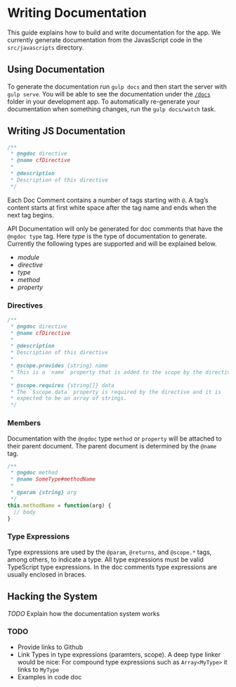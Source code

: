 Writing Documentation
=====================

This guide explains how to build and write documentation for the app.
We currently generate documentation from the JavasScript code in the
`src/javascripts` directory.


## Using Documentation

To generate the documentation run `gulp docs` and then start the server
with `gulp serve`. You will be able to see the documentation under the
[`/docs`](https://app.joistio.com:8888/docs) folder in your development app.
To automatically re-generate your documentation when something changes,
run the `gulp docs/watch` task.


## Writing JS Documentation

~~~javascript
/**
 * @ngdoc directive
 * @name cfDirective
 *
 * @description
 * Description of this directive
 */
~~~

Each Doc Comment contains a number of tags starting with `@`. A tag’s
content starts at first white space after the tag name and ends when
the next tag begins.

API Documentation will only be generated for doc comments that have the
`@ngdoc type` tag. Here *type* is the type of documentation to
generate. Currently the following types are supported and will be
explained below.

* *module*
* *directive*
* *type*
* *method*
* *property*

### Directives

~~~javascript
/**
 * @ngdoc directive
 * @name cfDirective
 *
 * @description
 * Description of this directive
 *
 * @scope.provides {string} name
 * This is a `name` property that is added to the scope by the directive.
 *
 * @scope.requires {string[]} data
 * The `$scope.data` property is required by the directive and it is
 * expected to be an array of strings.
 */
~~~

### Members

Documentation with the `@ngdoc` type `method` or `property` will be
attached to their parent document. The parent document is determined
by the `@name` tag.

~~~js
/**
 * @ngdoc method
 * @name SomeType#methodName
 *
 * @param {string} arg
 */
this.methodName = function(arg) {
  // body
}
~~~

### Type Expressions

Type expressions are used by the `@param`, `@returns`, and `@scope.*`
tags, among others, to indicate a type. All type expressions must be
valid TypeScript type expressions. In the doc comments type expressions
are usually enclosed in braces.


## Hacking the System

*TODO* Explain how the documentation system works

### TODO

* Provide links to Github
* Link Types in type expressions (paramters, scope). A deep type linker
  would be nice: For compound type expressions such as `Array<MyType>`
  it links to `MyType`
* Examples in code doc
